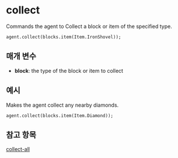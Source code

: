 # collect

Commands the agent to Collect a block or item of the specified type.

```sig
agent.collect(blocks.item(Item.IronShovel));
```

## 매개 변수

* **block**: the type of the block or item to collect

## 예시

Makes the agent collect any nearby diamonds.

```blocks
agent.collect(blocks.item(Item.Diamond));
```

## 참고 항목

[collect-all](/reference/agent/collect-all)